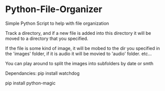 # Python-File-Organizer
Simple Python Script to help with file organization

Track a directory, and if a new file is added into this directory it will be moved to a directory that you specified.

If the file is some kind of image, it will be mobed to the dir you specified in the 'images' folder, if it is audio it will be movied to 'audio' folder.
etc...

You can play around to split the images into subfolders by date or smth

Dependancies:
  pip install watchdog
  
  pip install python-magic
